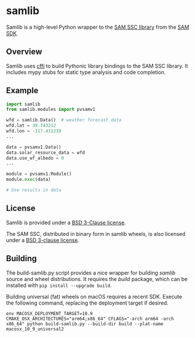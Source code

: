 # samlib

Samlib is a high-level Python wrapper to the [SAM SSC library](https://github.com/NREL/ssc/)
from the [SAM SDK](https://sam.nrel.gov/sdk).

## Overview

Samlib uses [cffi](https://pypi.org/project/cffi/) to build Pythonic library
bindings to the SAM SSC library. It includes mypy stubs for static type analysis
and code completion.

## Example

```python
import samlib
from samlib.modules import pvsamv1

wfd = samlib.Data()  # weather forecast data
wfd.lat = 38.743212
wfd.lon = -117.431238
...

data = pvsamv1.Data()
data.solar_resource_data = wfd
data.use_wf_albedo = 0
...

module = pvsamv1.Module()
module.exec(data)

# Use results in data
```

## License

Samlib is provided under a [BSD 3-Clause license](LICENSE).

The SAM SSC, distributed in binary form in samlib wheels, is also
licensed under a [BSD 3-clause license](SSC-LICENSE).

## Building

The build-samlib.py script provides a nice wrapper for building *samlib* source
and wheel distributions. It requires the *build* package, which can be installed
with `pip install --upgrade build`.

Building universal (fat) wheels on macOS requires a recent SDK. Execute the
following command, replacing the deployment target if desired.

`env MACOSX_DEPLOYMENT_TARGET=10.9 CMAKE_OSX_ARCHITECTURES="arm64;x86_64" CFLAGS="-arch arm64 -arch x86_64" python build-samlib.py --build-dir build --plat-name macosx_10_9_universal2`
